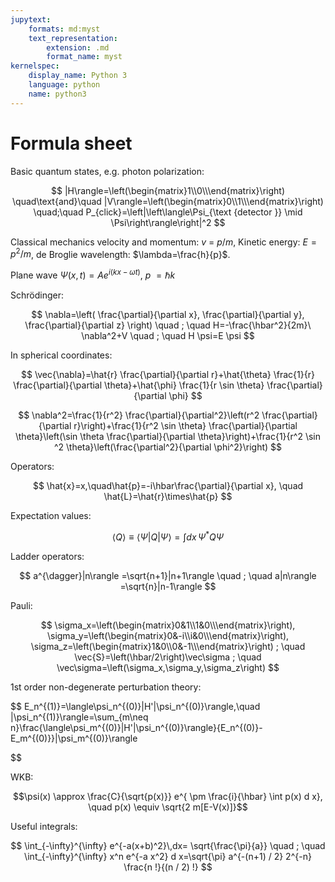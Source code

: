 ```yaml
---
jupytext:
    formats: md:myst
    text_representation:
        extension: .md
        format_name: myst
kernelspec:
    display_name: Python 3
    language: python
    name: python3
---
```



# Formula sheet

Basic quantum states, e.g. photon polarization: 

$$
|H\rangle=\left(\begin{matrix}1\\0\\\end{matrix}\right)
\quad\text{and}\quad
|V\rangle=\left(\begin{matrix}0\\1\\\end{matrix}\right)
\quad;\quad
P_{click}=\left|\left\langle\Psi_{\text {detector }} \mid \Psi\right\rangle\right|^2
$$

Classical mechanics velocity and momentum: $v\ =\ p/m$, Kinetic energy: $E=p^2/m$, de Broglie wavelength: $\lambda=\frac{h}{p}$. 

Plane wave $\Psi\left(x,t\right)=Ae^{i(kx-\omega t)}$, $p\ =\hbar k$


Schrödinger: 

$$
\nabla=\left( \frac{\partial}{\partial x}, \frac{\partial}{\partial y}, \frac{\partial}{\partial z}  \right)
\quad ; \quad
H=-\frac{\hbar^2}{2m}\ \nabla^2+V
\quad ; \quad
H \psi=E \psi
$$


In spherical coordinates: 

$$
\vec{\nabla}=\hat{r} \frac{\partial}{\partial r}+\hat{\theta} \frac{1}{r} \frac{\partial}{\partial \theta}+\hat{\phi} \frac{1}{r \sin \theta} \frac{\partial}{\partial \phi}
$$

$$
\nabla^2=\frac{1}{r^2} \frac{\partial}{\partial^2}\left(r^2 \frac{\partial}{\partial r}\right)+\frac{1}{r^2 \sin \theta} \frac{\partial}{\partial \theta}\left(\sin \theta \frac{\partial}{\partial \theta}\right)+\frac{1}{r^2 \sin ^2 \theta}\left(\frac{\partial^2}{\partial \phi^2}\right)
$$


Operators: 

$$
\hat{x}=x,\quad\hat{p}=-i\hbar\frac{\partial}{\partial x}, \quad \hat{L}=\hat{r}\times\hat{p}
$$

Expectation values: 

$$
\langle Q\rangle \equiv \langle\Psi|Q|\Psi\rangle = \int dx\,\Psi^\ast Q \Psi
$$

Ladder operators:

$$
a^{\dagger}|n\rangle =\sqrt{n+1}|n+1\rangle
\quad ; \quad
a|n\rangle =\sqrt{n}|n-1\rangle
$$

Pauli:

$$
\sigma_x=\left(\begin{matrix}0&1\\1&0\\\end{matrix}\right), 		\sigma_y=\left(\begin{matrix}0&-i\\i&0\\\end{matrix}\right), 	\sigma_z=\left(\begin{matrix}1&0\\0&-1\\\end{matrix}\right)
; \quad
\vec{S}=\left(\hbar/2\right)\vec\sigma
; \quad
\vec\sigma=\left(\sigma_x,\sigma_y,\sigma_z\right)
$$

1st order non-degenerate perturbation theory:

$$
E_n^{(1)}=\langle\psi_n^{(0)}|H'|\psi_n^{(0)}\rangle,\quad |\psi_n^{(1)}\rangle=\sum_{m\neq n}\frac{\langle\psi_m^{(0)}|H'|\psi_n^{(0)}\rangle}{E_n^{(0)}-E_m^{(0)}}|\psi_m^{(0)}\rangle

$$

WKB:

$$\psi(x) \approx \frac{C}{\sqrt{p(x)}} e^{ \pm \frac{i}{\hbar} \int p(x) d x}, \quad p(x) \equiv \sqrt{2 m[E-V(x)]}$$

Useful integrals:

$$
\int_{-\infty}^{\infty}  e^{-a(x+b)^2}\,dx= \sqrt{\frac{\pi}{a}}
\quad ; \quad
\int_{-\infty}^{\infty} x^n e^{-a x^2} d x=\sqrt{\pi} a^{-(n+1) / 2} 2^{-n} \frac{n !}{(n / 2) !}
$$

